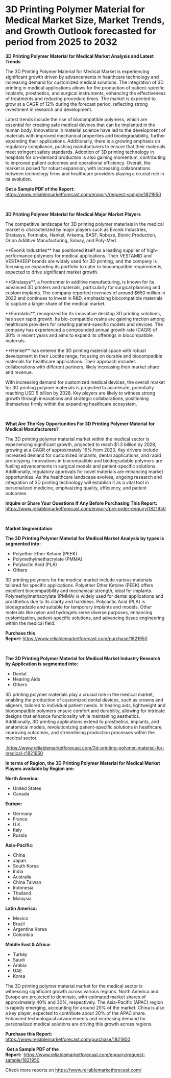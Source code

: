 <p><h1>3D Printing Polymer Material for Medical Market Size, Market Trends, and Growth Outlook forecasted for period from 2025 to 2032</h1></p><p><strong>3D Printing Polymer Material for Medical Market Analysis and Latest Trends</strong></p>
<p><p>The 3D Printing Polymer Material for Medical Market is experiencing significant growth driven by advancements in healthcare technology and increasing demand for customized medical solutions. The integration of 3D printing in medical applications allows for the production of patient-specific implants, prosthetics, and surgical instruments, enhancing the effectiveness of treatments and reducing procedure times. The market is expected to grow at a CAGR of 12% during the forecast period, reflecting strong investment in research and development.</p><p>Latest trends include the rise of biocompatible polymers, which are essential for creating safe medical devices that can be implanted in the human body. Innovations in material science have led to the development of materials with improved mechanical properties and biodegradability, further expanding their applications. Additionally, there is a growing emphasis on regulatory compliance, pushing manufacturers to ensure that their materials meet stringent safety standards. Adoption of 3D printing technology in hospitals for on-demand production is also gaining momentum, contributing to improved patient outcomes and operational efficiency. Overall, the market is poised for robust expansion, with increasing collaborations between technology firms and healthcare providers playing a crucial role in its evolution.</p></p>
<p><strong>Get a Sample PDF of the Report:&nbsp;</strong> <a href="https://www.reliablemarketforecast.com/enquiry/request-sample/1821950?utm_campaign=2397&utm_medium=2&utm_source=Github&utm_content=ia&utm_term=03042025&utm_id=3d-printing-polymer-material-for-medical">https://www.reliablemarketforecast.com/enquiry/request-sample/1821950</a></p>
<p>&nbsp;</p>
<p><strong>3D Printing Polymer Material for Medical Major Market Players</strong></p>
<p><p>The competitive landscape for 3D printing polymer materials in the medical market is characterized by major players such as Evonik Industries, Stratasys, Formlabs, Henkel, Arkema, BASF, Roboze, Bionic Production, Orion Additive Manufacturing, Solvay, and Poly-Med.</p><p>**Evonik Industries** has positioned itself as a leading supplier of high-performance polymers for medical applications. Their VESTAMID and VESTAKEEP brands are widely used for 3D printing, and the company is focusing on expanding its portfolio to cater to biocompatible requirements, expected to drive significant market growth.</p><p>**Stratasys**, a frontrunner in additive manufacturing, is known for its advanced 3D printers and materials, particularly for surgical planning and custom implants. The company reported revenues of around $650 million in 2022 and continues to invest in R&D, emphasizing biocompatible materials to capture a larger share of the medical market.</p><p>**Formlabs**, recognized for its innovative desktop 3D printing solutions, has seen rapid growth. Its bio-compatible resins are gaining traction among healthcare providers for creating patient-specific models and devices. The company has experienced a compounded annual growth rate (CAGR) of 30% in recent years and aims to expand its offerings in biocompatible materials.</p><p>**Henkel** has entered the 3D printing material space with robust development in their Loctite range, focusing on durable and biocompatible materials for healthcare applications. Their approach includes collaborations with different partners, likely increasing their market share and revenue.</p><p>With increasing demand for customized medical devices, the overall market for 3D printing polymer materials is projected to accelerate, potentially reaching USD 5 billion by 2028. Key players are likely to witness strong growth through innovations and strategic collaborations, positioning themselves firmly within the expanding healthcare ecosystem.</p></p>
<p>&nbsp;</p>
<p><strong>What Are The Key Opportunities For 3D Printing Polymer Material for Medical Manufacturers?</strong></p>
<p><p>The 3D printing polymer material market within the medical sector is experiencing significant growth, projected to reach $1.3 billion by 2028, growing at a CAGR of approximately 16% from 2023. Key drivers include increased demand for customized implants, dental applications, and rapid prototyping. Innovations in biocompatible and biodegradable polymers are fueling advancements in surgical models and patient-specific solutions. Additionally, regulatory approvals for novel materials are enhancing market opportunities. As the healthcare landscape evolves, ongoing research and integration of 3D printing technology will establish it as a vital tool in personalized medicine, emphasizing quality, efficiency, and patient outcomes.</p></p>
<p><strong>Inquire or Share Your Questions If Any Before Purchasing This Report:</strong> <a href="https://www.reliablemarketforecast.com/enquiry/pre-order-enquiry/1821950?utm_campaign=2397&utm_medium=2&utm_source=Github&utm_content=ia&utm_term=03042025&utm_id=3d-printing-polymer-material-for-medical">https://www.reliablemarketforecast.com/enquiry/pre-order-enquiry/1821950</a></p>
<p>&nbsp;</p>
<p><strong>Market Segmentation</strong></p>
<p><strong>The 3D Printing Polymer Material for Medical Market Analysis by types is segmented into:</strong></p>
<p><ul><li>Polyether Ether Ketone (PEEK)</li><li>Polymethylmethacrylate (PMMA)</li><li>Polylactic Acid (PLA)</li><li>Others</li></ul></p>
<p><p>3D printing polymers for the medical market include various materials tailored for specific applications. Polyether Ether Ketone (PEEK) offers excellent biocompatibility and mechanical strength, ideal for implants. Polymethylmethacrylate (PMMA) is widely used for dental applications and prosthetics due to its clarity and hardness. Polylactic Acid (PLA) is biodegradable and suitable for temporary implants and models. Other materials like nylon and hydrogels serve diverse purposes, enhancing customization, patient-specific solutions, and advancing tissue engineering within the medical field.</p></p>
<p><strong>Purchase this Report:&nbsp;</strong><a href="https://www.reliablemarketforecast.com/purchase/1821950?utm_campaign=2397&utm_medium=2&utm_source=Github&utm_content=ia&utm_term=03042025&utm_id=3d-printing-polymer-material-for-medical">https://www.reliablemarketforecast.com/purchase/1821950</a></p>
<p>&nbsp;</p>
<p><strong>The 3D Printing Polymer Material for Medical Market Industry Research by Application is segmented into:</strong></p>
<p><ul><li>Dental</li><li>Hearing Aids</li><li>Others</li></ul></p>
<p><p>3D printing polymer materials play a crucial role in the medical market, enabling the production of customized dental devices, such as crowns and aligners, tailored to individual patient needs. In hearing aids, lightweight and biocompatible polymers ensure comfort and durability, allowing for intricate designs that enhance functionality while maintaining aesthetics. Additionally, 3D printing applications extend to prosthetics, implants, and anatomical models, revolutionizing patient-specific solutions in healthcare, improving outcomes, and streamlining production processes within the medical sector.</p></p>
<p><a href="https://www.reliablemarketforecast.com/3d-printing-polymer-material-for-medical-r1821950?utm_campaign=2397&utm_medium=2&utm_source=Github&utm_content=ia&utm_term=03042025&utm_id=3d-printing-polymer-material-for-medical">&nbsp;https://www.reliablemarketforecast.com/3d-printing-polymer-material-for-medical-r1821950</a></p>
<p><strong>In terms of Region, the 3D Printing Polymer Material for Medical Market Players available by Region are:</strong></p>
<p>
    <p> <strong> North America: </strong>
        <ul>
            <li>United States</li>
            <li>Canada</li>
        </ul>
        </p> 
    <p> <strong> Europe: </strong>
        <ul>
            <li>Germany</li>
            <li>France</li>
            <li>U.K.</li>
            <li>Italy</li>
            <li>Russia</li>
        </ul>
        </p> 
    <p> <strong> Asia-Pacific: </strong>
        <ul>
            <li>China</li>
            <li>Japan</li>
            <li>South Korea</li>
            <li>India</li>
            <li>Australia</li>
            <li>China Taiwan</li>
            <li>Indonesia</li>
            <li>Thailand</li>
            <li>Malaysia</li>
        </ul>
        </p> 
    <p> <strong> Latin America: </strong>
        <ul>
            <li>Mexico</li>
            <li>Brazil</li>
            <li>Argentina Korea</li>
            <li>Colombia</li>
        </ul>
        </p> 
    <p> <strong> Middle East & Africa: </strong>
        <ul>
            <li>Turkey</li>
            <li>Saudi</li>
            <li>Arabia</li>
            <li>UAE</li>
            <li>Korea</li>
        </ul>
    </p>
    </p>
<p><p>The 3D printing polymer material market for the medical sector is witnessing significant growth across various regions. North America and Europe are projected to dominate, with estimated market shares of approximately 40% and 30%, respectively. The Asia-Pacific (APAC) region is rapidly emerging, accounting for around 25% of the market. China is also a key player, expected to contribute about 20% of the APAC share. Enhanced technological advancements and increasing demand for personalized medical solutions are driving this growth across regions.</p></p>
<p><strong>Purchase this Report: </strong><a href="https://www.reliablemarketforecast.com/purchase/1821950?utm_campaign=2397&utm_medium=2&utm_source=Github&utm_content=ia&utm_term=03042025&utm_id=3d-printing-polymer-material-for-medical">https://www.reliablemarketforecast.com/purchase/1821950</a></p>
<p>&nbsp;<strong>Get a Sample PDF of the Report:&nbsp;&nbsp;</strong><a href="https://www.reliablemarketforecast.com/enquiry/request-sample/1821950?utm_campaign=2397&utm_medium=2&utm_source=Github&utm_content=ia&utm_term=03042025&utm_id=3d-printing-polymer-material-for-medical">https://www.reliablemarketforecast.com/enquiry/request-sample/1821950</a></p>
<p><strong></strong></p>
<p>Check more reports on <a href="https://www.reliablemarketforecast.com/?utm_campaign=2397&utm_medium=2&utm_source=Github&utm_content=ia&utm_term=03042025&utm_id=3d-printing-polymer-material-for-medical">https://www.reliablemarketforecast.com/</a></p>
